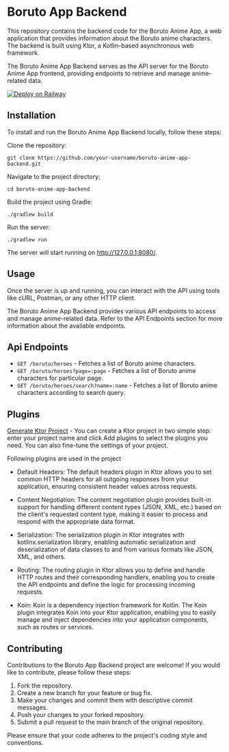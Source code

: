 
# Boruto App Backend

This repository contains the backend code for the Boruto Anime App, a web application that provides information about the Boruto anime characters. The backend is built using Ktor, a Kotlin-based asynchronous web framework.

The Boruto Anime App Backend serves as the API server for the Boruto Anime App frontend, providing endpoints to retrieve and manage anime-related data.

[![Deploy on Railway](https://railway.app/button.svg)](https://railway.app/template/zB6nSu?referralCode=sb0RH2)




## Installation

To install and run the Boruto Anime App Backend locally, follow these steps:

Clone the repository:

```
git clone https://github.com/your-username/boruto-anime-app-backend.git
```
Navigate to the project directory:
```
cd boruto-anime-app-backend
```
Build the project using Gradle:
```
./gradlew build
```
Run the server:
```
./gradlew run
```
The server will start running on http://127.0.0.1:8080/.

    
## Usage
Once the server is up and running, you can interact with the API using tools like cURL, Postman, or any other HTTP client.

The Boruto Anime App Backend provides various API endpoints to access and manage anime-related data. Refer to the API Endpoints section for more information about the available endpoints.
## Api Endpoints
- `GET /boruto/heroes` -  Fetches a list of Boruto anime characters.
- `GET /boruto/heroes?page=:page` -  Fetches a list of Boruto anime characters for particular page.
- `GET /boruto/heroes/search?name=:name` -  Fetches a list of Boruto anime characters according to search query. 
## Plugins

[Generate Ktor Project](https://start.ktor.io/#/settings) - You can create a Ktor project in two simple step: enter your project name and click Add plugins to select the plugins you need. You can also fine-tune the settings of your project.

Following plugins are used in the project
- Default Headers: The default headers plugin in Ktor allows you to set common HTTP headers for all outgoing responses from your application, ensuring consistent header values across requests.

- Content Negotiation: The content negotiation plugin provides built-in support for handling different content types (JSON, XML, etc.) based on the client's requested content type, making it easier to process and respond with the appropriate data format.

- Serialization: The serialization plugin in Ktor integrates with kotlinx.serialization library, enabling automatic serialization and deserialization of data classes to and from various formats like JSON, XML, and others.

- Routing: The routing plugin in Ktor allows you to define and handle HTTP routes and their corresponding handlers, enabling you to create the API endpoints and define the logic for processing incoming requests.

- Koin: Koin is a dependency injection framework for Kotlin. The Koin plugin integrates Koin into your Ktor application, enabling you to easily manage and inject dependencies into your application components, such as routes or services.


## Contributing
Contributions to the Boruto App Backend project are welcome! If you would like to contribute, please follow these steps:

1. Fork the repository.
2. Create a new branch for your feature or bug fix.
3. Make your changes and commit them with descriptive commit messages.
4. Push your changes to your forked repository.
5. Submit a pull request to the main branch of the original repository.   

Please ensure that your code adheres to the project's coding style and conventions.


